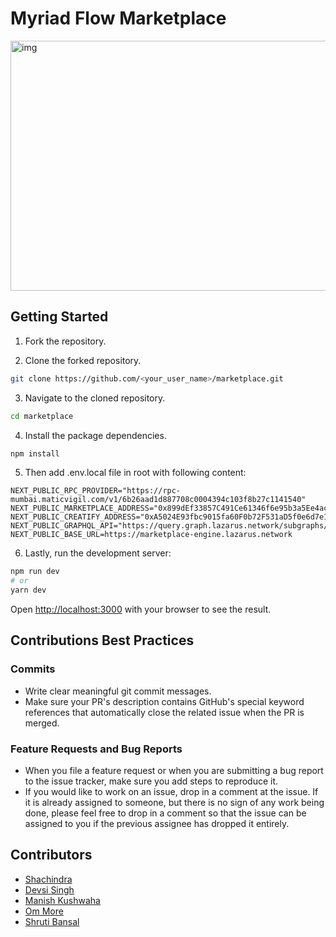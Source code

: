 # Myriad Flow Marketplace

<img alt="img" src="http://ipfs.infura.io/ipfs/QmScxeDu6CXSaXpbqmtLhff5Ru1QV6YWo6kFwpERW4vJYB" width="800" height="400" />

## Getting Started

1. Fork the repository.
 
2. Clone the forked repository.
```bash
git clone https://github.com/<your_user_name>/marketplace.git
```

3. Navigate to the cloned repository.
```bash
cd marketplace
```

4. Install the package dependencies.
```bash
npm install
```

5. Then add .env.local file in root with following content:

```
NEXT_PUBLIC_RPC_PROVIDER="https://rpc-mumbai.maticvigil.com/v1/6b26aad1d887708c0004394c103f8b27c1141540"
NEXT_PUBLIC_MARKETPLACE_ADDRESS="0x899dEf33857C491Ce61346f6e95b3a5Ee4acd24a"
NEXT_PUBLIC_CREATIFY_ADDRESS="0xA5024E93fbc9015fa60F0b72F531aD5f0e6d7e16"
NEXT_PUBLIC_GRAPHQL_API="https://query.graph.lazarus.network/subgraphs/name/MyriadFlow"
NEXT_PUBLIC_BASE_URL=https://marketplace-engine.lazarus.network
```

6. Lastly, run the development server:

```bash
npm run dev
# or
yarn dev
```

Open [http://localhost:3000](http://localhost:3000) with your browser to see the result.

## Contributions Best Practices

### Commits

- Write clear meaningful git commit messages.
- Make sure your PR's description contains GitHub's special keyword references that automatically close the related issue when the PR is merged.

### Feature Requests and Bug Reports

- When you file a feature request or when you are submitting a bug report to the issue tracker, make sure you add steps to reproduce it. 
- If you would like to work on an issue, drop in a comment at the issue. If it is already assigned to someone, but there is no sign of any work being done, please feel free to drop in a comment so that the issue can be assigned to you if the previous assignee has dropped it entirely.

## Contributors
- [Shachindra](https://github.com/Shachindra)
- [Devsi Singh](https://github.com/emily876)
- [Manish Kushwaha](https://github.com/manishgtx)
- [Om More](https://github.com/thisisommore)
- [Shruti Bansal](https://github.com/shrutibansal1802)
